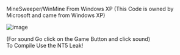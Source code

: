 MineSweeper/WinMine From Windows XP 
(This Code is owned by Microsoft and came from Windows XP)


![image](https://user-images.githubusercontent.com/77888612/229366575-7f61bc48-c7c4-427a-9f25-4a0c67673a38.png)



(For sound Go click on the Game Button and click sound)                            
To Compile Use the NT5 Leak!
